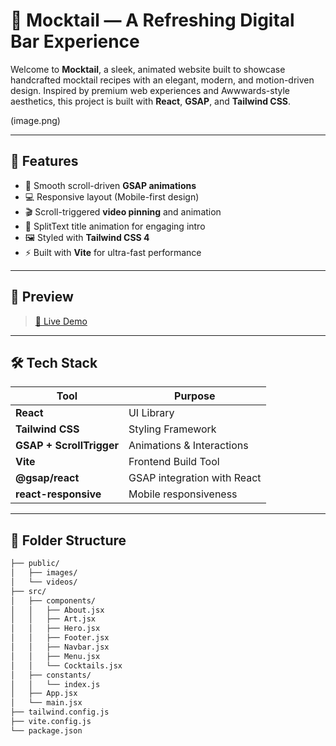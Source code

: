 # 🍹 Mocktail — A Refreshing Digital Bar Experience

Welcome to **Mocktail**, a sleek, animated website built to showcase handcrafted mocktail recipes with an elegant, modern, and motion-driven design. Inspired by premium web experiences and Awwwards-style aesthetics, this project is built with **React**, **GSAP**, and **Tailwind CSS**.

(image.png)

---

## 🌟 Features

- 🎥 Smooth scroll-driven **GSAP animations**
- 💻 Responsive layout (Mobile-first design)
- 🎬 Scroll-triggered **video pinning** and animation
- 🧠 SplitText title animation for engaging intro
- 🖼️ Styled with **Tailwind CSS 4**
- ⚡ Built with **Vite** for ultra-fast performance

---

## 📸 Preview

> [🔗 Live Demo](https://mocktail-ten.vercel.app/)

---

## 🛠️ Tech Stack

| Tool              | Purpose                        |
|-------------------|--------------------------------|
| **React**         | UI Library                     |
| **Tailwind CSS**  | Styling Framework              |
| **GSAP + ScrollTrigger** | Animations & Interactions   |
| **Vite**          | Frontend Build Tool            |
| **@gsap/react**   | GSAP integration with React    |
| **react-responsive** | Mobile responsiveness       |

---

## 📂 Folder Structure

```bash
├── public/
│   ├── images/
│   └── videos/
├── src/
│   ├── components/
│   │   ├── About.jsx
│   │   ├── Art.jsx
│   │   ├── Hero.jsx
│   │   ├── Footer.jsx
│   │   ├── Navbar.jsx
│   │   ├── Menu.jsx
│   │   └── Cocktails.jsx
│   ├── constants/
│   │   └── index.js
│   ├── App.jsx
│   └── main.jsx
├── tailwind.config.js
├── vite.config.js
└── package.json

